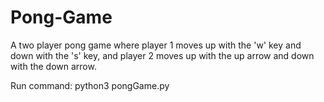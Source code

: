 # Pong-Game
A two player pong game where player 1 moves up with the 'w' key and down with the 's' key, and player 2 moves up with the up arrow and down with the down arrow.

Run command: python3 pongGame.py
